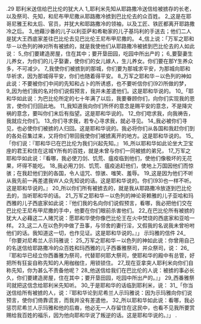 .29 
耶利米送信给巴比伦的犹大人 
1_耶利米先知从耶路撒冷送信给被掳存的长老，以及祭司、先知，和尼布甲尼撒从耶路撒冷掳到巴比伦去的众百姓。 2_这是在耶哥尼雅王和太后、官员，并犹大和耶路撒冷的领袖，以及工匠、铁匠都离开耶路撒冷之后。 3_他藉沙番的儿子以利亚萨和希勒家的儿子基玛利的手送去；他们二人是犹大王西底家差往巴比伦去见巴比伦王尼布甲尼撒的。 4_信上说：「万军之耶和华－以色列的神对所有被掳的，就是我使他们从耶路撒冷被掳到巴比伦去的人如此说： 5_你们要建造房屋，住在其中；要开垦田园，吃园中所出产的； 6_要娶妻生儿养女，为你们的儿子娶妻，使你们的女儿嫁人，生儿养女。你们要在那Y生养众多，不可减少。 7_我使你们被掳到的那城，你们要为那城求平安，为那城向耶和华祈求，因为那城得平安，你们也随着得平安。 8_万军之耶和华－以色列的神如此说：不要被你们中间的先知和占卜的所诱惑，也不要听信你们(92)所做的梦， 9_因为他们我的名对你们说假预言，我并未差遣他们。这是耶和华说的。 
10_「耶和华如此说：为巴比伦所定的七十年满了以后，我要眷顾你们，向你们实现我的恩言，使你们归回此地。 11_我知道我向你们所怀的意念是赐平安的意念，不是降灾祸的意念，要叫你们末后有指望。这是耶和华说的。 12_你们唿求我，向我祷告，我就应允你们。 13_你们寻求我，若专心寻求我，就必寻见。 14_我必被你们寻见，也必使你们被掳的人归回。这是耶和华说的。我必将你们从各国和我赶你们到的各处召集过来，又将你们带回我使你们被掳离开的地方。这是耶和华说的。 
15_「你们说：『耶和华已在巴比伦为我们兴起先知。』 16_所以耶和华如此论坐大卫宝座的君王和住在这城Y所有的百姓，就是未曾与你们一同被掳的弟兄， 17_万军之耶和华如此说：『看哪，我必使刀剑、饥荒、瘟疫临到他们，使他们像极坏的无花果，坏得不能吃。 18_我必用刀剑、饥荒、瘟疫追赶他们，使地上万国因他们而惊骇；在我赶他们到的各国，令人诅咒、惊骇、嗤笑、羞辱。 19_这是因为他们不听从我先前一再差遣我W人众先知说的话。这是耶和华说的。你们(93)也一样不听。这是耶和华说的。』 20_所以你们所有被掳去的，就是我从耶路撒冷放逐到巴比伦去的，当听耶和华的话。 21_万军之耶和华－以色列的神论哥赖雅的儿子亚哈和玛西雅的儿子西底家如此说：『他们我的名向你们说假预言，看哪，我必把他们交在巴比伦王尼布甲尼撒的手中，他要在你们眼前杀害他们。 22_在巴比伦所有被掳的犹大人必藉这二人赌咒说：愿耶和华使你像巴比伦王在火中焚烧的西底家和亚哈一样。 23_这二人在以色列中做了丑事，与邻舍的妻行淫，又假我的名说我未曾吩咐他们的话。我知道这一切，也作见证。这是耶和华说的。』」 
示玛雅的信件 
24_「你要对尼希兰人示玛雅说： 25_万军之耶和华－以色列的神如此说：你曾用自己的名送信给耶路撒冷的众百姓和玛西雅的儿子西番雅祭司，并众祭司，说： 26_『耶和华已经立你西番雅为祭司，代替耶何耶大祭司，使耶和华的殿中有总管，好把所有狂妄自称先知的人用枷枷住，用锁锁住。 27_现在亚拿突人耶利米向你们自称先知，你为甚么不责备他呢？ 28_他送信给我们在巴比伦的人说：被掳的事必长久，你们要建造房屋，住在其中；要开垦田园，吃园中所出产的。』」 
29_西番雅祭司就把这信念给耶利米先知听。 30_于是耶和华的话临到耶利米，说： 31_「你当送信给所有被掳的人，说：『耶和华论到尼希兰人示玛雅说：因为示玛雅向你们说预言，使你们倚靠谎言，而我并没有差遣他， 32_所以耶和华如此说：看哪，我必惩罚尼希兰人示玛雅和他的后裔，他必无一人存留住在这民中，也看不见我所要赏赐给我百姓的福乐，因为他向耶和华说了叛逆的话。这是耶和华说的。』」 
.